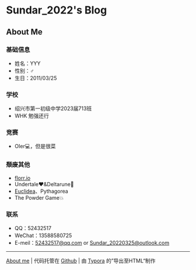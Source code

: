 # Sundar_2022's Blog

## About Me

### 基础信息

* 姓名：YYY
* 性别：♂
* 生日：2011/03/25

### 学校

* 绍兴市第一初级中学2023届713班
* WHK 勉强还行

### 竞赛

* OIer💻，但是很菜

### ~~颓废~~其他

* [florr.io](florr.io)
* Undertale❤&Deltarune🖤
* [Euclidea](https://www.euclidea.xyz/)、Pythagorea
* The Powder Game💥

### 联系

* QQ：52432517
* WeChat：13588580725
* E-meil：52432517@qq.com or Sundar_20220325@outlook.com

---

[About me](Sundar-20221224.github.io/About_Me)  |  代码托管在 [Github](https://github.com/Sundar-20221224/Sundar-20221224.github.io)  |  由 [Typora](https://typoraio.cn/) 的”导出至HTML“制作
